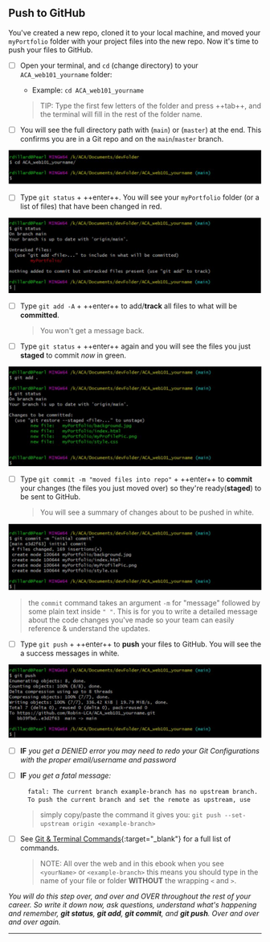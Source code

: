 ## Push to GitHub

You've created a new repo, cloned it to your local machine, and moved your `myPortfolio` folder with your project files into the new repo. Now it's time to push your files to GitHub.

- [ ] Open your terminal,  and `cd` (change directory) to your `ACA_web101_yourname` folder:
  
  * Example:  `cd ACA_web101_yourname` 

  >TIP: Type the first few letters of the folder and press ++tab++, and the terminal will fill in the rest of the folder name.

- [ ] You will see the full directory path with (`main`) or (`master`) at the end. This confirms you are in a Git repo and on the `main`/`master` branch.

![git-push-steps-one-cd](./../images/git-push-steps-one-cd.png)

- [ ] Type `git status` + ++enter++. You will see your `myPortfolio` folder (or a list of files) that have been changed in red.

![git-push-steps-two-status](./../images/git-push-steps-two-status.png)

- [ ] Type `git add -A` + ++enter++ to add/**track** all files to what will be **committed**.

  > You won't get a message back.

- [ ] Type `git status` + ++enter++ again and you will see the files you just **staged** to commit *now* in green.

![git-push-steps-three-add](./../images/git-push-steps-three-add.png)

- [ ] Type `git commit -m "moved files into repo"` + ++enter++ to **commit** your changes (the files you just moved over) so they're ready(**staged**) to be sent to GitHub.

  > You will see a summary of changes about to be pushed in white.

![git-push-steps-four-commit](./../images/git-push-steps-four-commit.png)

  > the `commit` command takes an argument `-m` for "message" followed by some plain text inside `" "`. This is for you to write a detailed message about the code changes you've made so your team can easily reference & understand the updates.

- [ ] Type `git push` + ++enter++ to **push** your files to GitHub. You will see the a success messages in white.

![git-push-steps-five-push](./../images/git-push-steps-five-push.png)

- [ ] **IF** *you get a DENIED error you may need to redo your Git Configurations with the proper email/username and password*

- [ ] **IF** *you get a fatal message:*
  
  ```console
    fatal: The current branch example-branch has no upstream branch.
    To push the current branch and set the remote as upstream, use
  ```

  > simply copy/paste the command it gives you: `git push --set-upstream origin <example-branch>`


- [ ] See [Git & Terminal Commands](./../additionalResources/gitCommands.md){:target="_blank"} for a full list of commands.

  > NOTE: All over the web and in this ebook when you see `<yourName>` or `<example-branch>` this means you should type in the name of your file or folder **WITHOUT** the wrapping `<` and `>`.

*You will do this step over, and over and OVER throughout the rest of your career. So write it down now, ask questions, understand what's happening and remember, **git status**, **git add**, **git commit**, and **git push**. Over and over and over again.*

<hr>